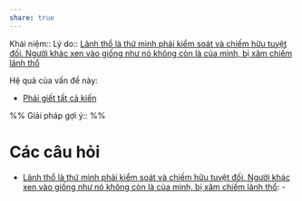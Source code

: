 ```yaml
---
share: true
---
```

Khái niệm:: 
Lý do:: [Lãnh thổ là thứ mình phải kiểm soát và chiếm hữu tuyệt đối. Người khác xen vào giống như nó không còn là của mình, bị xâm chiếm lãnh thổ](./L%C3%A3nh%20th%E1%BB%95%20l%C3%A0%20th%E1%BB%A9%20m%C3%ACnh%20ph%E1%BA%A3i%20ki%E1%BB%83m%20so%C3%A1t%20v%C3%A0%20chi%E1%BA%BFm%20h%E1%BB%AFu%20tuy%E1%BB%87t%20%C4%91%E1%BB%91i.%20Ng%C6%B0%E1%BB%9Di%20kh%C3%A1c%20xen%20v%C3%A0o%20gi%E1%BB%91ng%20nh%C6%B0%20n%C3%B3%20kh%C3%B4ng%20c%C3%B2n%20l%C3%A0%20c%E1%BB%A7a%20m%C3%ACnh,%20b%E1%BB%8B%20x%C3%A2m%20chi%E1%BA%BFm%20l%C3%A3nh%20th%E1%BB%95.md) 

Hệ quả của vấn đề này:
- [Phải giết tất cả kiến](./Ph%E1%BA%A3i%20gi%E1%BA%BFt%20t%E1%BA%A5t%20c%E1%BA%A3%20ki%E1%BA%BFn.md)


%%
Giải pháp gợi ý:: 
%%



# Các câu hỏi
- [Lãnh thổ là thứ mình phải kiểm soát và chiếm hữu tuyệt đối. Người khác xen vào giống như nó không còn là của mình, bị xâm chiếm lãnh thổ](./L%C3%A3nh%20th%E1%BB%95%20l%C3%A0%20th%E1%BB%A9%20m%C3%ACnh%20ph%E1%BA%A3i%20ki%E1%BB%83m%20so%C3%A1t%20v%C3%A0%20chi%E1%BA%BFm%20h%E1%BB%AFu%20tuy%E1%BB%87t%20%C4%91%E1%BB%91i.%20Ng%C6%B0%E1%BB%9Di%20kh%C3%A1c%20xen%20v%C3%A0o%20gi%E1%BB%91ng%20nh%C6%B0%20n%C3%B3%20kh%C3%B4ng%20c%C3%B2n%20l%C3%A0%20c%E1%BB%A7a%20m%C3%ACnh,%20b%E1%BB%8B%20x%C3%A2m%20chi%E1%BA%BFm%20l%C3%A3nh%20th%E1%BB%95.md): \-


